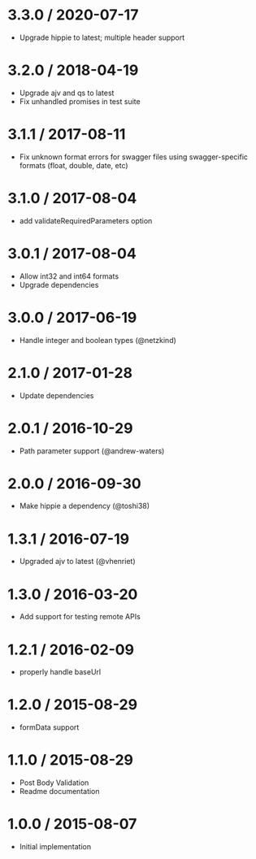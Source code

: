 3.3.0 / 2020-07-17
==================

  * Upgrade hippie to latest; multiple header support

3.2.0 / 2018-04-19
==================

  * Upgrade ajv and qs to latest
  * Fix unhandled promises in test suite

3.1.1 / 2017-08-11
==================

  * Fix unknown format errors for swagger files using swagger-specific formats (float, double, date, etc)

3.1.0 / 2017-08-04
==================

  * add validateRequiredParameters option

3.0.1 / 2017-08-04
==================

  * Allow int32 and int64 formats
  * Upgrade dependencies

3.0.0 / 2017-06-19
==================

  * Handle integer and boolean types (@netzkind)

2.1.0 / 2017-01-28
==================

  * Update dependencies

2.0.1 / 2016-10-29
==================

  * Path parameter support (@andrew-waters)

2.0.0 / 2016-09-30
==================

  * Make hippie a dependency (@toshi38)

1.3.1 / 2016-07-19
==================

  * Upgraded ajv to latest (@vhenriet)

1.3.0 / 2016-03-20
==================

  * Add support for testing remote APIs

1.2.1 / 2016-02-09
==================

  * properly handle baseUrl

1.2.0 / 2015-08-29
==================

  * formData support

1.1.0 / 2015-08-29
==================

  * Post Body Validation
  * Readme documentation

1.0.0 / 2015-08-07
==================

  * Initial implementation
